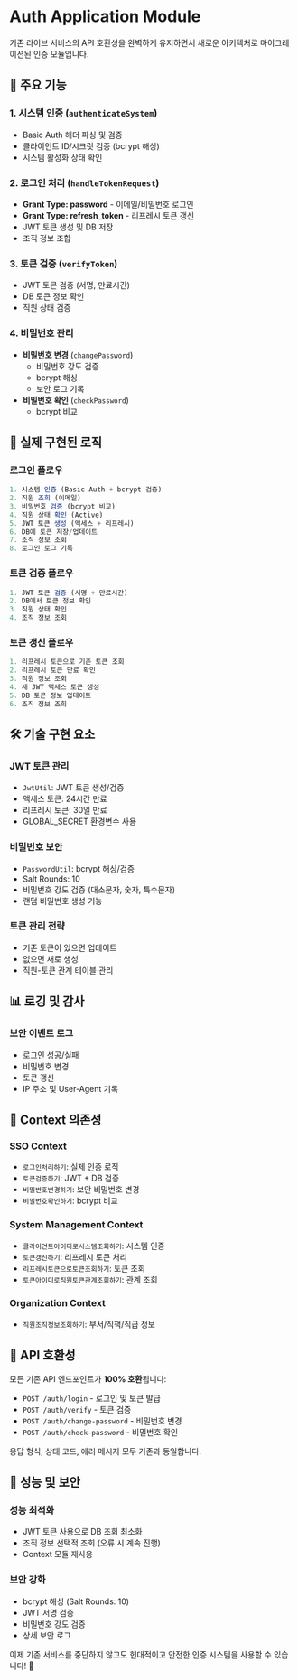 # Auth Application Module

기존 라이브 서비스의 API 호환성을 완벽하게 유지하면서 새로운 아키텍처로 마이그레이션된 인증 모듈입니다.

## 🎯 주요 기능

### 1. **시스템 인증** (`authenticateSystem`)

-   Basic Auth 헤더 파싱 및 검증
-   클라이언트 ID/시크릿 검증 (bcrypt 해싱)
-   시스템 활성화 상태 확인

### 2. **로그인 처리** (`handleTokenRequest`)

-   **Grant Type: password** - 이메일/비밀번호 로그인
-   **Grant Type: refresh_token** - 리프레시 토큰 갱신
-   JWT 토큰 생성 및 DB 저장
-   조직 정보 조합

### 3. **토큰 검증** (`verifyToken`)

-   JWT 토큰 검증 (서명, 만료시간)
-   DB 토큰 정보 확인
-   직원 상태 검증

### 4. **비밀번호 관리**

-   **비밀번호 변경** (`changePassword`)
    -   비밀번호 강도 검증
    -   bcrypt 해싱
    -   보안 로그 기록
-   **비밀번호 확인** (`checkPassword`)
    -   bcrypt 비교

## 🔄 실제 구현된 로직

### **로그인 플로우**

```typescript
1. 시스템 인증 (Basic Auth + bcrypt 검증)
2. 직원 조회 (이메일)
3. 비밀번호 검증 (bcrypt 비교)
4. 직원 상태 확인 (Active)
5. JWT 토큰 생성 (액세스 + 리프레시)
6. DB에 토큰 저장/업데이트
7. 조직 정보 조회
8. 로그인 로그 기록
```

### **토큰 검증 플로우**

```typescript
1. JWT 토큰 검증 (서명 + 만료시간)
2. DB에서 토큰 정보 확인
3. 직원 상태 확인
4. 조직 정보 조회
```

### **토큰 갱신 플로우**

```typescript
1. 리프레시 토큰으로 기존 토큰 조회
2. 리프레시 토큰 만료 확인
3. 직원 정보 조회
4. 새 JWT 액세스 토큰 생성
5. DB 토큰 정보 업데이트
6. 조직 정보 조회
```

## 🛠️ 기술 구현 요소

### **JWT 토큰 관리**

-   `JwtUtil`: JWT 토큰 생성/검증
-   액세스 토큰: 24시간 만료
-   리프레시 토큰: 30일 만료
-   GLOBAL_SECRET 환경변수 사용

### **비밀번호 보안**

-   `PasswordUtil`: bcrypt 해싱/검증
-   Salt Rounds: 10
-   비밀번호 강도 검증 (대소문자, 숫자, 특수문자)
-   랜덤 비밀번호 생성 기능

### **토큰 관리 전략**

-   기존 토큰이 있으면 업데이트
-   없으면 새로 생성
-   직원-토큰 관계 테이블 관리

## 📊 로깅 및 감사

### **보안 이벤트 로그**

-   로그인 성공/실패
-   비밀번호 변경
-   토큰 갱신
-   IP 주소 및 User-Agent 기록

## 🔗 Context 의존성

### **SSO Context**

-   `로그인처리하기`: 실제 인증 로직
-   `토큰검증하기`: JWT + DB 검증
-   `비밀번호변경하기`: 보안 비밀번호 변경
-   `비밀번호확인하기`: bcrypt 비교

### **System Management Context**

-   `클라이언트아이디로시스템조회하기`: 시스템 인증
-   `토큰갱신하기`: 리프레시 토큰 처리
-   `리프레시토큰으로토큰조회하기`: 토큰 조회
-   `토큰아이디로직원토큰관계조회하기`: 관계 조회

### **Organization Context**

-   `직원조직정보조회하기`: 부서/직책/직급 정보

## 🎨 API 호환성

모든 기존 API 엔드포인트가 **100% 호환**됩니다:

-   `POST /auth/login` - 로그인 및 토큰 발급
-   `POST /auth/verify` - 토큰 검증
-   `POST /auth/change-password` - 비밀번호 변경
-   `POST /auth/check-password` - 비밀번호 확인

응답 형식, 상태 코드, 에러 메시지 모두 기존과 동일합니다.

## 🚀 성능 및 보안

### **성능 최적화**

-   JWT 토큰 사용으로 DB 조회 최소화
-   조직 정보 선택적 조회 (오류 시 계속 진행)
-   Context 모듈 재사용

### **보안 강화**

-   bcrypt 해싱 (Salt Rounds: 10)
-   JWT 서명 검증
-   비밀번호 강도 검증
-   상세 보안 로그

이제 기존 서비스를 중단하지 않고도 현대적이고 안전한 인증 시스템을 사용할 수 있습니다! 🔐
